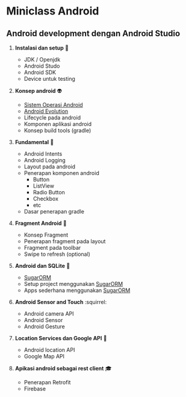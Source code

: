 # Miniclass Android

## Android development dengan Android Studio

1. **Instalasi dan setup** :space_invader:
    - JDK / Openjdk
    - Android Studo
    - Android SDK
    - Device untuk testing

2. **Konsep android** :alien:
    - [Sistem Operasi Android](materi/topik2/android.md)
    - [Android Evolution](materi/topik2/version.md)
    - Lifecycle pada android
    - Komponen aplikasi android
    - Konsep build tools (gradle)

3. **Fundamental** :iphone:
    - Android Intents
    - Android Logging
    - Layout pada android
    - Penerapan komponen android
        - Button
        - ListView
        - Radio Button
        - Checkbox
        - etc
    - Dasar penerapan gradle

4. **Fragment Android** :calling:
    - Konsep Fragment
    - Penerapan fragment pada layout
    - Fragment pada toolbar
    - Swipe to refresh (optional)

5. **Android dan SQLite** :balloon:
    - [SugarORM](http://satyan.github.io/sugar/)
    - Setup project menggunakan [SugarORM](http://satyan.github.io/sugar/)
    - Apps sederhana menggunakan [SugarORM](http://satyan.github.io/sugar/)

6. **Android Sensor and Touch** :squirrel:
    - Android camera API
    - Android Sensor
    - Android Gesture

7. **Location Services dan Google API** :ghost:
    - Android location API
    - Google Map API

8. **Apikasi android sebagai rest client** :mortar_board:
    - Penerapan Retrofit
    - Firebase